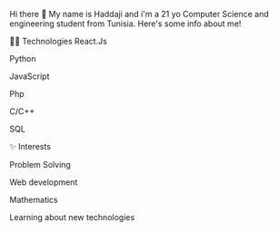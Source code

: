 Hi there 👋
My name is Haddaji and i'm a 21 yo Computer Science and engineering student from Tunisia.
Here's some info about me!

👨‍💻 Technologies
React.Js

Python

JavaScript

Php

C/C++

SQL 

✨ Interests

Problem Solving

Web development

Mathematics

Learning about new technologies 


